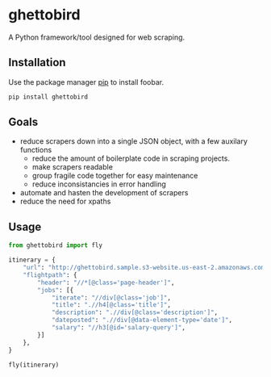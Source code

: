 # ghettobird

A Python framework/tool designed for web scraping.

## Installation

Use the package manager [pip](https://pip.pypa.io/en/stable/) to install foobar.

```bash
pip install ghettobird
```

## Goals

- reduce scrapers down into a single JSON object, with a few auxilary functions
   - reduce the amount of boilerplate code in scraping projects.
   - make scrapers readable
   - group fragile code together for easy maintenance
   - reduce inconsistancies in error handling
- automate and hasten the development of scrapers
- reduce the need for xpaths

## Usage

```python
from ghettobird import fly

itinerary = {
    "url": "http://ghettobird.sample.s3-website.us-east-2.amazonaws.com",
    "flightpath": {
        "header": "//*[@class='page-header']",
        "jobs": [{
            "iterate": "//div[@class='job']",
            "title": ".//h4[@class='title']",
            "description": ".//div[@class='description']",
            "dateposted": ".//div[@data-element-type='date']",
            "salary": "//h3[@id='salary-query']",
        }]
    },
}

fly(itinerary)
```

<!-- ## Contributing
Pull requests are welcome. For major changes, please open an issue first to discuss what you would like to change.

Please make sure to update tests as appropriate.

## License
[MIT](https://choosealicense.com/licenses/mit/) -->